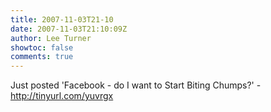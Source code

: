 ```yaml
---
title: 2007-11-03T21-10
date: 2007-11-03T21:10:09Z
author: Lee Turner
showtoc: false
comments: true
---
```


Just posted 'Facebook - do I want to Start Biting Chumps?' - http://tinyurl.com/yuvrgx

